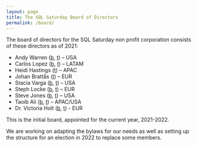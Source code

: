 ```yaml
---
layout: page
title: The SQL Saturday Board of Directors
permalink: /board/
---
```


The board of directors for the SQL Saturday non profit corporation consists of these directors as of 2021:

- Andy Warren ([b](https://sqlandy.com/), [t](https://twitter.com/sqlandy)) – USA
- Carlos Lopez ([b](https://thedbamuppity.blogspot.com/), [t](https://twitter.com/CarlosLopezSQL)) – LATAM
- Heidi Hastings ([t](https://twitter.com/HeidiHasting)) – APAC
- Johan Brattås ([t](https://twitter.com/intoleranse)) – EUR
- Stacia Varga ([b](http://blog.datainspirations.com/), [t](https://twitter.com/_StaciaV_)) – USA
- Steph Locke ([b](https://nightingalehq.ai/), [t](https://twitter.com/TheStephLocke)) – EUR
- Steve Jones ([b](https://voiceofthedba.com/), [t](https://twitter.com/way0utwest)) – USA
- Taoib Ali ([b](https://sqlworldwide.com/), [t](https://twitter.com/SqlWorldWide)) – APAC/USA
- Dr. Victoria Holt ([b](https://blog.victoriaholt.co.uk/), [t](https://twitter.com/victoria_holt)) - EUR

This is the initial board, appointed for the current year, 2021-2022.

We are working on adapting the bylaws for our needs as well as setting up the structure for an election in 2022 to replace some members.